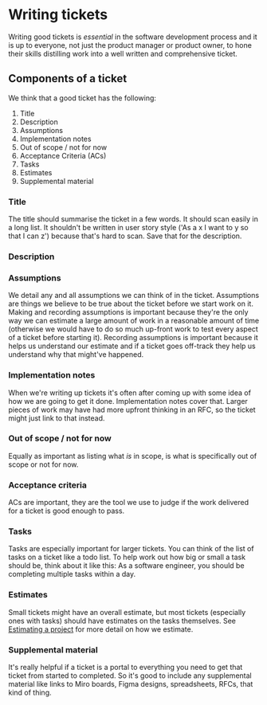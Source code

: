 # Writing tickets

Writing good tickets is _essential_ in the software development process and it
is up to everyone, not just the product manager or product owner, to hone their
skills distilling work into a well written and comprehensive ticket.

## Components of a ticket

We think that a good ticket has the following:

1. Title
2. Description
3. Assumptions
4. Implementation notes
5. Out of scope / not for now
6. Acceptance Criteria (ACs)
7. Tasks
8. Estimates
9. Supplemental material

### Title

The title should summarise the ticket in a few words. It should scan easily in
a long list. It shouldn't be written in user story style ('As a x I want
to y so that I can z') because that's hard to scan. Save that for the
description.

### Description

### Assumptions

We detail any and all assumptions we can think of in the ticket. Assumptions
are things we believe to be true about the ticket before we start work on it.
Making and recording assumptions is important because they're the only way we
can estimate a large amount of work in a reasonable amount of time (otherwise
we would have to do so much up-front work to test every aspect of a ticket
before starting it). Recording assumptions is important because it helps us
understand our estimate and if a ticket goes off-track they help us understand
why that might've happened.

### Implementation notes

When we're writing up tickets it's often after coming up with some idea of how
we are going to get it done. Implementation notes cover that. Larger pieces of
work may have had more upfront thinking in an RFC, so the ticket might just
link to that instead.

### Out of scope / not for now

Equally as important as listing what _is_ in scope, is what is specifically
out of scope or not for now.

### Acceptance criteria

ACs are important, they are the tool we use to judge if the work delivered
for a ticket is good enough to pass.

### Tasks

Tasks are especially important for larger tickets. You can think of the list of
tasks on a ticket like a todo list. To help work out how big or small a task
should be, think about it like this: As a software engineer, you should be
completing multiple tasks within a day.

### Estimates

Small tickets might have an overall estimate, but most tickets (especially ones
with tasks) should have estimates on the tasks themselves. See [Estimating a
project](/02-project-management/01-estimating.md) for more detail on how we
estimate.

### Supplemental material

It's really helpful if a ticket is a portal to everything you need to get that
ticket from started to completed. So it's good to include any supplemental
material like links to Miro boards, Figma designs, spreadsheets, RFCs, that
kind of thing.
